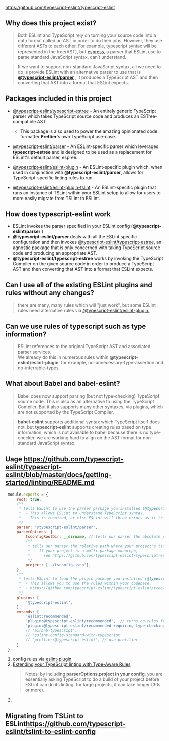 <https://github.com/typescript-eslint/typescript-eslint>

## Why does this project exist?

   > Both ESLint and TypeScript rely on turning your source code into a data format called an AST in order to do their jobs. However, they use different ASTs to each other. For example, typescript syntax will be represented in the tree(AST), but [espress](https://github.com/eslint/espree), a parser that ESLint use to parse standard JavaScript syntax, can’t understand.
    
   > If we want to support non-standard JavaScript syntax, all we need to do is provide ESLint with an alternative parser to use that is **[@typescript-eslint/parser](https://github.com/typescript-eslint/typescript-eslint/blob/master/packages/parser)** , it produces a TypeScript AST and then converting that AST into a format that ESLint expects.

## Packages included in this project

   - [@typescript-eslint/typescript-estree](https://github.com/typescript-eslint/typescript-eslint/blob/master/packages/typescript-estree) - An entirely generic TypeScript parser which takes TypeScript source code and produces an ESTree-compatible AST
       
       - This package is also used to power the amazing opinionated code formatter **Prettier**'s own TypeScript use-case.
   
   - [@typescript-eslint/parser](https://github.com/typescript-eslint/typescript-eslint/blob/master/packages/parser) - An ESLint-specific parser which leverages **typescript-estree** and is designed to be used as a replacement for ESLint's default parser, espree.

   - [@typescript-eslint/eslint-plugin](https://github.com/typescript-eslint/typescript-eslint/blob/master/packages/eslint-plugin) - An ESLint-specific plugin which, when used in conjunction with **@typescript-eslint/parser**, allows for TypeScript-specific linting rules to run.

   - [@typescript-eslint/eslint-plugin-tslint](https://github.com/typescript-eslint/typescript-eslint/blob/master/packages/eslint-plugin-tslint) - An ESLint-specific plugin that runs an instance of TSLint within your ESLint setup to allow for users to more easily migrate from TSLint to ESLint.



## How does typescript-eslint work

   - ESLint invokes the parser specified in your ESLint config (**@typescript-eslint/parser** ) 
   - **@typescript-eslint/parser** deals with all the ESLint specific configuration and then invokes [@typescript-eslint/typescript-estree](https://github.com/typescript-eslint/typescript-eslint/blob/master/packages/typescript-estree), an agnostic package that is only concerned with taking TypeScript source code and producing an appropriate AST.
   - **@typescript-eslint/typescript-estree** works by invoking the TypeScript Compiler on the given source code in order to produce a TypeScript AST and then converting that AST into a format that ESLint expects.

## Can I use all of the existing ESLint plugins and rules without any changes?

   > there are many, many rules which will "just work", but some ESLint rules need alternative rules via [@typescript-eslint/eslint-plugin.](https://github.com/typescript-eslint/typescript-eslint/blob/master/packages/eslint-plugin)

## Can we use rules of typescript such as type information?

   > ESLint references to the original TypeScript AST and associated parser services.   
   > We already do this in numerous rules within **@typescript-eslint/eslint-plugin**, for example, no-unnecessary-type-assertion and no-inferrable-types.

## What about Babel and babel-eslint?

   > Babel does now support parsing (but not type-checking) TypeScript source code. This is also as an alternative to using the TypeScript Compiler. But it also supports many other syntaxes, via plugins, which are not supported by the TypeScript Compiler.

   > **babel-eslint** supports additional syntax which TypeScript itself does not, but **typescript-eslint** supports creating rules based on type information, which is not available to babel because there is no type-checker. we are working hard to align on the AST format for non-standard JavaScript syntax. 

## Uage <https://github.com/typescript-eslint/typescript-eslint/blob/master/docs/getting-started/linting/README.md>

   ```js
    module.exports = {
        root: true,
        /**
         * tells ESLint to use the parser package you installed (@typescript-eslint/parser)
         *  - This allows ESLint to understand TypeScript syntax.
         *  - This is required, or else ESLint will throw errors as it tries to parse TypeScript code as if it were regular JavaScript.
         */
        parser: '@typescript-eslint/parser',
        parserOptions: {
            tsconfigRootDir: __dirname, // tells our parser the absolute path of your project's root directory.
            /**
             * tells our parser the relative path where your project's tsconfig.json is.
             *  - If your project is a multi-package monorepo, 
             *      see https://github.com/typescript-eslint/typescript-eslint/blob/master/docs/getting-started/linting/MONOREPO.md.
             */
            project: ['./tsconfig.json'],
        },
        /**
         * tells ESLint to load the plugin package you installed (@typescript-eslint/eslint-plugin).
         *  - This allows you to use the rules within your codebase.
         *  - https://github.com/typescript-eslint/typescript-eslint/tree/master/packages/eslint-plugin
         */
        plugins: [
            '@typescript-eslint',
        ],
        extends: [
            'eslint:recommended',
            'plugin:@typescript-eslint/recommended',  // turns on rules from our TypeScript-specific plugin.
            'plugin:@typescript-eslint/recommended-requiring-type-checking', // This one contains rules that specifically require type information.
            // 'airbnb-typescript',
            // 'eslint-config-standard-with-typescript'
            // 'prettier/@typescript-eslint', // use pretitier
        ],
    };

   ```

   1. config rules via [eslint-plugin](https://github.com/typescript-eslint/typescript-eslint/tree/master/packages/eslint-plugin)
   2. [Extending your TypeScript linting with Type-Aware Rules](https://github.com/typescript-eslint/typescript-eslint/blob/master/docs/getting-started/linting/TYPED_LINTING.md)
        > Notes: by including **parserOptions.project in your config**, you are essentially asking TypeScript to do a build of your project before ESLint can do its linting. for large projects, it can take longer (30s or more).
   3. 





## Migrating from TSLint to ESLint<https://github.com/typescript-eslint/tslint-to-eslint-config>
